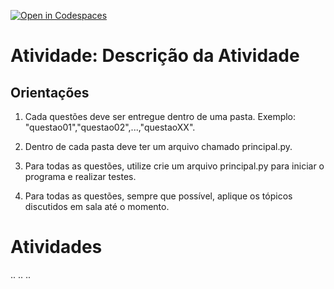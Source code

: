 [![Open in Codespaces](https://classroom.github.com/assets/launch-codespace-f4981d0f882b2a3f0472912d15f9806d57e124e0fc890972558857b51b24a6f9.svg)](https://classroom.github.com/open-in-codespaces?assignment_repo_id=10062654)
# Atividade: Descrição da Atividade

## Orientações

1. Cada questões deve ser entregue dentro de uma pasta. Exemplo: "questao01","questao02",...,"questaoXX".

2. Dentro de cada pasta deve ter um arquivo chamado principal.py.

3. Para todas as questões, utilize crie um arquivo principal.py para iniciar o programa e realizar testes.

4. Para todas as questões, sempre que possível, aplique os tópicos discutidos em sala até o momento.

# Atividades

..
..
..
